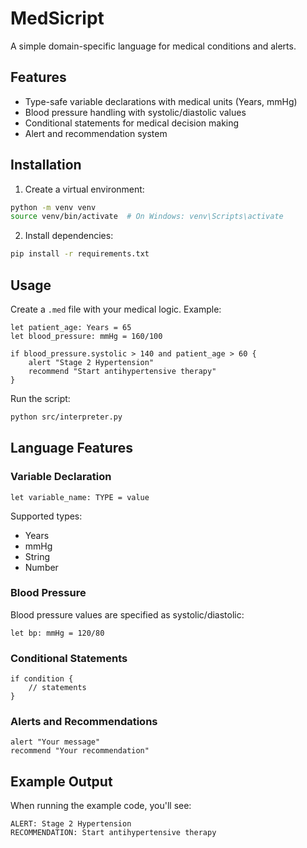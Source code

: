 # MedSicript

A simple domain-specific language for medical conditions and alerts.

## Features

- Type-safe variable declarations with medical units (Years, mmHg)
- Blood pressure handling with systolic/diastolic values
- Conditional statements for medical decision making
- Alert and recommendation system

## Installation

1. Create a virtual environment:
```bash
python -m venv venv
source venv/bin/activate  # On Windows: venv\Scripts\activate
```

2. Install dependencies:
```bash
pip install -r requirements.txt
```

## Usage

Create a `.med` file with your medical logic. Example:

```medscript
let patient_age: Years = 65
let blood_pressure: mmHg = 160/100

if blood_pressure.systolic > 140 and patient_age > 60 {
    alert "Stage 2 Hypertension"
    recommend "Start antihypertensive therapy"
}
```

Run the script:
```bash
python src/interpreter.py
```

## Language Features

### Variable Declaration
```medscript
let variable_name: TYPE = value
```

Supported types:
- Years
- mmHg
- String
- Number

### Blood Pressure
Blood pressure values are specified as systolic/diastolic:
```medscript
let bp: mmHg = 120/80
```

### Conditional Statements
```medscript
if condition {
    // statements
}
```

### Alerts and Recommendations
```medscript
alert "Your message"
recommend "Your recommendation"
```

## Example Output

When running the example code, you'll see:
```
ALERT: Stage 2 Hypertension
RECOMMENDATION: Start antihypertensive therapy
``` 
